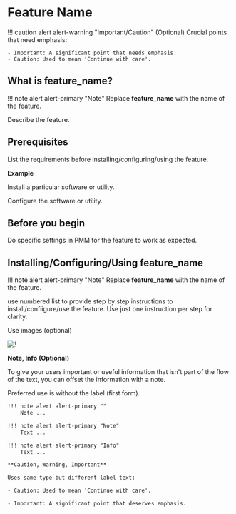 
# Feature Name

!!! caution alert alert-warning "Important/Caution" (Optional)
    Crucial points that need emphasis:

    - Important: A significant point that needs emphasis.
    - Caution: Used to mean 'Continue with care'.

## What is feature_name?

!!! note alert alert-primary "Note"
    Replace **feature_name** with the name of the feature.

 
Describe the feature.

## Prerequisites
List the requirements before installing/configuring/using the feature.

**Example**

Install a particular software or utility.

Configure the software or utility.

## Before you begin

Do specific settings in PMM for the feature to work as expected.


## Installing/Configuring/Using feature_name

!!! note alert alert-primary "Note"
    Replace **feature_name** with the name of the feature.

use numbered list to provide step by step instructions to install/confiigure/use the feature. Use just one instruction per step for clarity.

 Use images (optional)

![!](../_images/image_name.png)


**Note, Info (Optional)**
 
To give your users important or useful information that isn't part of the flow of the text, you can offset the information with a note. 

Preferred use is without the label (first form).

```txt
!!! note alert alert-primary ""
    Note ...

!!! note alert alert-primary "Note"
    Text ...

!!! note alert alert-primary "Info"
    Text ...  

**Caution, Warning, Important**

Uses same type but different label text:

- Caution: Used to mean 'Continue with care'.

- Important: A significant point that deserves emphasis.